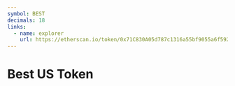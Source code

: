 ```yaml
---
symbol: BEST
decimals: 18
links:
  - name: explorer
    url: https://etherscan.io/token/0x71C830A05d787c1316a55bf9055a6f5920218537
---
```


# Best US Token
